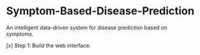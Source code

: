 # Symptom-Based-Disease-Prediction
An intelligent data-driven system for disease prediction based on symptoms.

[x] Step 1: Build the web interface.
